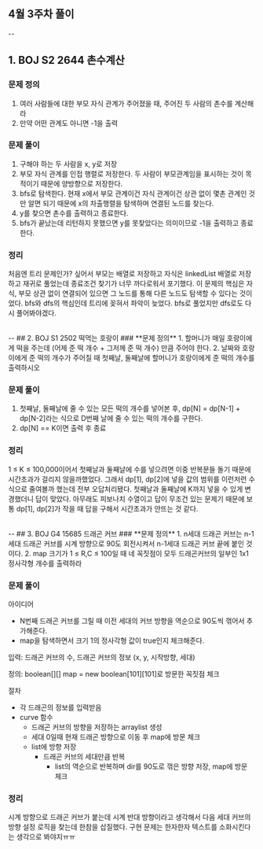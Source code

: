 ## 4월 3주차 풀이
--
## 1. BOJ S2 2644 촌수계산
### **문제 정의**
1. 여러 사람들에 대한 부모 자식 관계가 주어졌을 때, 주어진 두 사람의 촌수를 계산해라
2. 만약 어떤 관계도 아니면 -1을 출력

### **문제 풀이**
1. 구해야 하는 두 사람을 x, y로 저장
2. 부모 자식 관계를 인접 행렬로 저장한다. 두 사람이 부모관계임을 표시하는 것이 목적이기 때문에 양방향으로 저장한다. 
3. bfs로 탐색한다. 현재 x에서 부모 관계이건 자식 관계이건 상관 없이 몇촌 관계인 것만 알면 되기 때문에 x의 차출행렬을 탐색하며 연결된 노드를 찾는다. 
4. y를 찾으면 촌수를 출력하고 종료한다.
5. bfs가 끝났는데 리턴하지 못했으면 y를 못찾았다는 의미이므로 -1을 출력하고 종료한다.

### **정리**
처음엔 트리 문제인가? 싶어서 부모는 배열로 저장하고 자식은 linkedList 배열로 저장하고 재귀로 풀었는데 종료조건 찾기가 너무 까다로워서 포기했다. 이 문제의 핵심은 자식, 부모 상관 없이 연결되어 있으면 그 노드를 통해 다른 노드도 탐색할 수 있다는 것이었다. bfs와 dfs의 핵심인데 트리에 꽂혀서 파악이 늦었다. bfs로 풀었지만 dfs로도 다시 풀어봐야겠다.

<br/>
--
## 2. BOJ S1 2502 떡먹는 호랑이 
### **문제 정의**
1. 할머니가 매일 호랑이에게 떡을 주는데 (어제 준 떡 개수 + 그저께 준 떡 개수) 만큼 주어야 한다.
2. 날짜와 호랑이에게 준 떡의 개수가 주어질 때 첫째날, 둘째날에 할머니가 호랑이에게 준 떡의 개수를 출력하시오

### **문제 풀이**
1. 첫째날, 둘째날에 줄 수 있는 모든 떡의 개수를 넣어본 후, dp[N] = dp[N-1] + dp[N-2]라는 식으로 D번째 날에 줄 수 있는 떡의 개수를 구한다.
2. dp[N] == K이면 출력 후 종료

### **정리**
1 ≤ K ≤ 100,000이어서 첫째날과 둘째날에 수를 넣으려면 이중 반복문들 돌기 때문에 시간초과가 걸리지 않을까했었다. 그래서 dp[1], dp[2]에 넣을 값의 범위를 이런저런 수식으로 줄여볼까 했는데 전부 오답처리됐다. 첫째날과 둘째날에 K까지 넣을 수 있게 변경했더니 답이 맞았다. 아무래도 피보나치 수열이고 답이 무조건 있는 문제기 때문에 보통 dp[1], dp[2]가 작을 때 답을 구해서 시간초과가 안뜨는 것 같다.

<br/>
--
## 3. BOJ G4 15685 드래곤 커브 
### **문제 정의**
1. n세대 드래곤 커브는 n-1세대 드래곤 커브를 시계 방향으로 90도 회전시켜서 n-1세대 드래곤 커브 끝에 붙인 것이다.
2. map 크기가 1 ≤ R,C ≤ 100일 때 네 꼭짓점이 모두 드래곤커브의 일부인 1x1 정사각형 개수를 출력하라

### **문제 풀이**
아이디어

- N번째 드래곤 커브를 그릴 때 이전 세대의 커브 방향을 역순으로 90도씩 꺾어서 추가해준다.
- map을 탐색하면서 크기 1의 정사각형 값이 true인지 체크해준다.

입력: 드래곤 커브의 수, 드래곤 커브의 정보 (x, y, 시작방향, 세대)

정의: boolean[][] map = new boolean[101][101]로 방문한 꼭짓점 체크

절차

- 각 드래곤의 정보를 입력받음
- curve 함수
    - 드래곤 커브의 방향을 저장하는 arraylist 생성
    - 세대 0일때 현재 드래곤 방향으로 이동 후 map에 방문 체크
    - list에 방향 저장
        - 드래곤 커브의 세대만큼 반복
            - list의 역순으로 반복하며 dir를 90도로 꺾은 방향 저장, map에 방문 체크

### **정리**
시계 방향으로 드래곤 커브가 붙는데 시계 반대 방향이라고 생각해서 다음 세대 커브의 방향 설정 로직을 찾는데 한참을 삽질했다. 구현 문제는 한자한자 텍스트를 소화시킨다는 생각으로 봐야지ㅠㅠ 